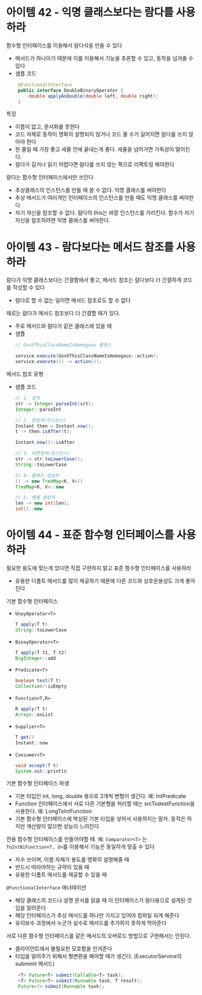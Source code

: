 # 아이템 42 - 익명 클래스보다는 람다를 사용하라
함수형 인터페이스를 이용해서 람다식을 만들 수 있다
- 메서드가 하나이기 때문에 이를 이용해서 기능을 추론할 수 있고, 동작을 넘겨줄 수 있다
- 샘플 코드
   ```java
    @FunctionalInterface
    public interface DoubleBinaryOperator {
        double applyAsDouble(double left, double right);
    }
   ```

특징
- 이름이 없고, 문서화를 못한다
- 코드 자체로 동작이 명확히 설명되지 않거나 코드 줄 수가 길어지면 람다를 쓰지 않아야 한다
- 한 줄일 떼 가장 좋고 세줄 안에 끝내는게 좋다. 세줄을 넘어가면 가독성이 떨어진다. 
- 람다가 길거나 읽기 어렵다면 람다를 쓰지 않는 쪽으로 리팩토링 해야한다

람다는 함수형 인터페이스에서만 쓰인다
- 추상클래스의 인스턴스를 만들 때 쓸 수 없다. 익명 클래스를 써야한다
- 추상 메서드가 여러개인 인터페이스의 인스턴스를 만들 때도 익명 클래스를 써야한다
- 자기 자신을 참조할 수 없다. 람다의 this는 바깥 인스턴스를 가리킨다. 함수가 자기 자신을 참조하려면 익명 클래스를 써야한다.

# 아이템 43 - 람다보다는 메서드 참조를 사용하라
람다가 익명 클래스보다는 간결함에서 좋고, 메서드 참조는 람다보다 더 간결하게 코드를 작성할 수 있다
- 람다로 할 수 없는 일이면 메서드 참조로도 할 수 없다

때로는 람다가 메서드 참조보다 더 간결할 때가 있다. 
- 주로 메서드와 람다가 같은 클래스에 있을 때 
- 샘플 
   ```java
   // GoshThisClassNameIsHomogous 클래스

   service.execute(GoshThisClassNameIsHomogous::action);
   service.execute(() -> action());
   ```

매서드 참조 유형
- 샘플 코드
   ```java
   // 1. 정적
   str -> Integer.parseInt(srt);
   Integer::parseInt

   // 2. 한정적(인스턴스)
   Instant then = Instant.now();
   t -> then.isAfter(t);

   Instant.now()::isAfter

   // 3. 비한정적(인스턴스)
   str -> str.toLowerCase();
   String::toLowerCase

   // 4. 클래스 생성자
   () -> new TreeMap<K, V>()
   TreeMap<K, V>::new

   // 5. 배열 생성자
   len -> new int[len];
   int[]::new
   ```

# 아이템 44 - 표준 함수형 인터페이스를 사용하라
필요한 용도에 맞는게 있다면 직접 구현하지 말고 표준 함수형 인터페이스를 사용하라
- 유용한 디폴트 메서드를 많이 제공하기 때문에 다른 코드와 상호운용성도 크게 좋아진다

기본 함수형 인터페이스
- `UnayOperator<T>`
   ```java
   T apply(T t)
   String::toLowerCase
   ```
- `BinayOperator<T>` 
   ```java
   T apply(T t1, T t2)
   BigInteger::add
   ```
- `Predicate<T>`
   ```java
   boolean test(T t)
   Collection::isEmpty
   ```
- `Function<T,R>`
   ```java
   R apply(T t)
   Arrays::asList
   ```
- `Supplier<T>`
   ```java
   T get()
   Instant::now
   ```
- `Consumer<T>`
   ```java
   void accept(T t)
   System.out::println
   ```

기본 함수형 인터페이스 파생
- 기본 타입인 int, long, double 용으로 3개씩 변형이 생긴다. 예: IntPredicate
- Function 인터페이스에서 서로 다른 기본형을 처리할 때는 srcTodestFunction을 사용한다. 예: LongToIntFunction
- 기본 함수형 인터페이스에 박싱된 기본 타입을 넣어서 사용하지는 말자. 동작은 하지만 계산량이 많으면 성능이 느려진다

전용 함수형 인터페이스를 만들어야할 때. 예: `Comparator<T>` 는 `ToIntBiFunction<T, U>`를 이용해서 기능은 동일하게 맞출 수 있다
- 자수 쓰이며, 이름 자체가 용도를 명확히 설명해줄 때 
- 반드시 따라야하는 규약이 있을 때 
- 유용한 디폴트 메서드를 제공할 수 있을 때

`@FunctionalInterface` 애너테이션
- 해당 클래스의 코드나 설명 문서를 읽을 때 이 인터페이스가 람다용으로 설계된 것임을 알려준다
- 해당 인터페이스가 추상 메서드를 하나만 가지고 있어야 컴파일 되게 해준다
- 유지보수 과정에서 누군가 실수로 메서드를 추가하지 못하게 막아준다

서로 다른 함수형 인터페이스를 같은 메서드의 오버로드 방법으로 구현해서는 안된다. 
- 클라이언트에서 불필요한 모호함을 안겨준다
- 타입을 알려주기 위해서 형변환을 해야할 때가 생긴다. (ExecutorService의 submmit 메서드)
   ```java
    <T> Future<T> submit(Callable<T> task);
    <T> Future<T> submit(Runnable task, T result);
    Future<?> submit(Runnable task);
   ```
